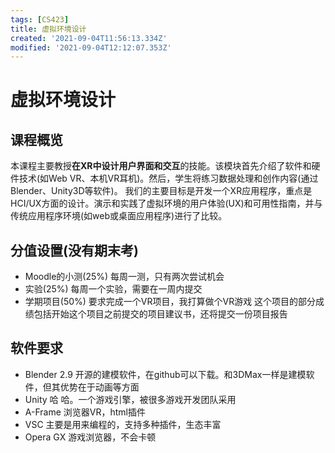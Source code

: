```yaml
---
tags: [CS423]
title: 虚拟环境设计
created: '2021-09-04T11:56:13.334Z'
modified: '2021-09-04T12:12:07.353Z'
---
```


# 虚拟环境设计
## 课程概览
本课程主要教授**在XR中设计用户界面和交互**的技能。该模块首先介绍了软件和硬件技术(如Web VR、本机VR耳机)。然后，学生将练习数据处理和创作内容(通过Blender、Unity3D等软件)。
我们的主要目标是开发一个XR应用程序，重点是HCI/UX方面的设计。演示和实践了虚拟环境的用户体验(UX)和可用性指南，并与传统应用程序环境(如web或桌面应用程序)进行了比较。

## 分值设置(没有期末考)
- Moodle的小测(25%)
每周一测，只有两次尝试机会
- 实验(25%)
每周一个实验，需要在一周内提交
- 学期项目(50%)
要求完成一个VR项目，我打算做个VR游戏
这个项目的部分成绩包括开始这个项目之前提交的项目建议书，还将提交一份项目报告

## 软件要求
- Blender 2.9
开源的建模软件，在github可以下载。和3DMax一样是建模软件，但其优势在于动画等方面
- Unity
哈 哈。一个游戏引擎，被很多游戏开发团队采用
- A-Frame
浏览器VR，html插件
- VSC
主要是用来编程的，支持多种插件，生态丰富
- Opera GX
游戏浏览器，不会卡顿


